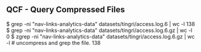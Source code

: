 QCF - Query Compressed Files
----------------------------
$ grep -ni "nav-links-analytics-data" datasets/tingri/access.log.6 | wc -l
138
$ grep -ni "nav-links-analytics-data" datasets/tingri/access.log.6.gz | wc -l
0
$ zgrep -ni "nav-links-analytics-data" datasets/tingri/access.log.6.gz | wc -l # uncompress and grep the file.
138
